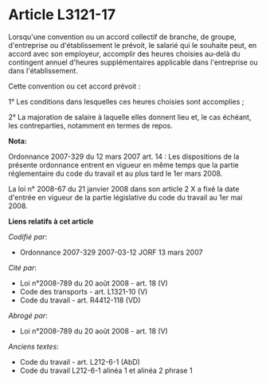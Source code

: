 # Article L3121-17

Lorsqu'une convention ou un accord collectif de branche, de groupe, d'entreprise ou d'établissement le prévoit, le salarié
qui le souhaite peut, en accord avec son employeur, accomplir des heures choisies au-delà du contingent annuel d'heures
supplémentaires applicable dans l'entreprise ou dans l'établissement.

Cette convention ou cet accord prévoit :

1° Les conditions dans lesquelles ces heures choisies sont accomplies ;

2° La majoration de salaire à laquelle elles donnent lieu et, le cas échéant, les contreparties, notamment en termes de
repos.

**Nota:**

Ordonnance 2007-329 du 12 mars 2007 art. 14 : Les dispositions de la présente ordonnance entrent en vigueur en même temps que
la partie réglementaire du code du travail et au plus tard le 1er mars 2008. 

La loi n° 2008-67 du 21 janvier 2008 dans son article 2 X a fixé la date d'entrée en vigueur de la partie législative du code
du travail au 1er mai 2008.

**Liens relatifs à cet article**

_Codifié par_:

  - Ordonnance 2007-329 2007-03-12 JORF 13 mars 2007

_Cité par_:

  - Loi n°2008-789 du 20 août 2008 - art. 18 (V)
  - Code des transports - art. L1321-10 (V)
  - Code du travail - art. R4412-118 (VD)

_Abrogé par_:

  - Loi n°2008-789 du 20 août 2008 - art. 18 (V)

_Anciens textes_:

  - Code du travail - art. L212-6-1 (AbD)
  - Code du travail L212-6-1 alinéa 1 et alinéa 2 phrase 1
